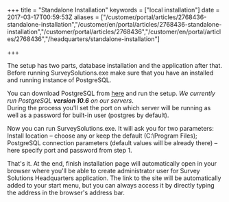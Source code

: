 ﻿+++
title = "Standalone Installation"
keywords = ["local installation"]
date = 2017-03-17T00:59:53Z
aliases = ["/customer/portal/articles/2768436-standalone-installation","/customer/en/portal/articles/2768436-standalone-installation","/customer/portal/articles/2768436","/customer/en/portal/articles/2768436","/headquarters/standalone-installation"]

+++

The setup has two parts, database installation and the application after
that. <span class="underline">Before running SurveySolutions.exe</span>
make sure that you have an installed and running instance of
PostgreSQL.  
  
You can download PostgreSQL from
[here](https://www.postgresql.org/download/windows/) and run the
setup. _We currently run PostgreSQL **version 10.6** on our servers_.  
During the process you'll set the port on which server will be running as well
as a password for built-in user (postgres by default).  
  
Now you can run SurveySolutions.exe. It will ask you for two
parameters:  
Install location – choose any or keep the default (C:\\Program Files);  
PostgreSQL connection parameters (default values will be already there)
– here specify port and password from step 1.  
  
That's it. At the end, finish installation page will automatically open
in your browser where you'll be able to create administrator user for
Survey Solutions Headquarters application. The link to the site will be
automatically added to your start menu, but you can always access it by
directly typing the address in the browser's address bar.  


